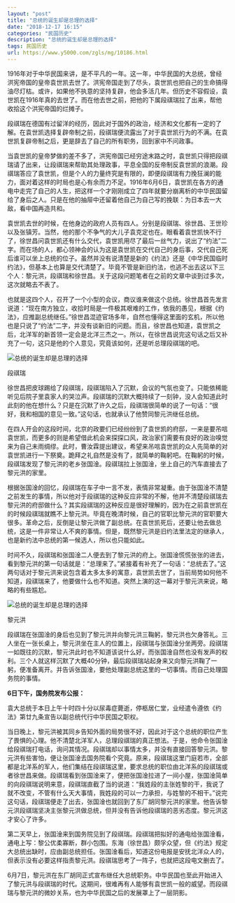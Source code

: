 ```yaml
---
layout: "post"
title: "总统的诞生却是总理的选择"
date: "2018-12-17 16:15"
categories: "民国历史"
description: "总统的诞生却是总理的选择"
tags: 民国历史
url: https://www.y5000.com/zgls/mg/10186.html
---
```






1916年对于中华民国来讲，是不平凡的一年。这一年，中华民国的大总统，曾经洪宪帝国的皇帝袁世凯去世了。洪宪帝国走到了尽头，袁世凯也把自己的生命搞得油尽灯枯。或许，如果他不执意的坚持复辟，他会多活几年。但历史不容假设，袁世凯在1916年真的去世了。而在他去世之前，把他的下属段祺瑞拉了出来，帮他收拾这个洪宪帝国的烂摊子。

段祺瑞在德国有过留洋的经历，因此对于国外的政治，经济和文化都有一定的了解。在袁世凯选择复辟帝制之前，段祺瑞便流露出了对于袁世凯行为的不满。在袁世凯复辟帝制之后，更是辞去了自己的所有职务，回到家中不问政事。

当袁世凯的皇帝梦做的差不多了，洪宪帝国已经穷途末路之时，袁世凯只得把段祺瑞请了出来，让段祺瑞来帮助其处理政事，平息全国的反帝制反袁世凯的浪潮。段祺瑞答应了袁世凯，但是个人的力量终究是有限的，即便段祺瑞有力挽狂澜的能力，面对着这样的时局也是心有余而力不足。1916年6月6日，袁世凯在各方的通电中走完了自己的人生，把这样一个才刚刚成立了四年就要分崩离析的中华民国留给了身后之人。只是在他的抽屉中还留着他自己为自己写的挽联：为日本去一大敌，看中国再造共和。

袁世凯去世的时候，在他身边的政府人员有四人。分别是段祺瑞、徐世昌、王世珍以及张镇芳。当然，他的那个不争气的大儿子袁克定也在。眼看着袁世凯快不行了，徐世昌问袁世凯还有什么交代，袁世凯用尽了最后一丝气力，说出了“约法”二字。而在场的人，都心领神会的认为这是袁世凯在交代自己的身后事，交代自己死后谁可以坐上总统的位子。虽然并没有说清楚是新的《约法》还是《中华民国临时约法》，但基本上也算是交代清楚了。毕竟不管是新旧约法，也逃不出去这以下三个人：黎元洪，段祺瑞和徐世昌。关于这段问题笔者在之前的文章中谈到过多次，这次就略去不表了。

也就是这四个人，召开了一个小型的会议，商议谁来做这个总统。徐世昌首先发言说道：“现在南方独立，收拾时局是一件极其艰难的工作，依我的愚见，根据《约法》，应推副总统继任。”徐世昌混迹官场多年，自然也懂得这里面的玄机，所以他也是只说了“约法”二字，并没有谈新旧的问题。而且，徐世昌也知道，袁世凯之后，北洋军的新首领一定会是北洋三杰之一。所以，在徐世昌说完这句话之后又补充了一句，这只是他的个人意见，究竟该如何，还是听总理段祺瑞的吧。

![总统的诞生却是总理的选择](/uploads/allimg/170111/6-1F1111556263O.JPG)

段祺瑞

徐世昌把皮球踢给了段祺瑞，段祺瑞陷入了沉默，会议的气氛也变了。只能依稀能听见后院子里袁家人的哭泣声。段祺瑞的沉默大概持续了一刻钟，没人会知道此时此刻的他在想什么？只是在沉默了许久之后，段祺瑞很简单的说了一句话：“很好，我和相国的意见一致。”这句话，也就承认了他赞同黎元洪继任总统。

在四人开会的这段时间，北京的政要们已经纷纷到了袁世凯的府邸，一来是要吊唁袁世凯，而更多的则是希望借此机会来探探口风，政治家们需要有良好的政治嗅觉来为自己未雨绸缪。此时，曹汝霖提出建议，希望来吊唁袁世凯的众人先简单的对袁世凯进行一下祭奠。跪拜之礼自然是没有了，就简单的鞠躬吧。在鞠躬的时候，段祺瑞发现了黎元洪的老乡张国淦。段祺瑞拉上张国淦，坐上自己的汽车直接去了黎元洪的家里。

根据张国淦的回忆，段祺瑞在车子中一言不发，表情非常凝重。由于张国淦不清楚之前发生的事情，所以他对于段祺瑞的这种反应非常的不解，他并不清楚段祺瑞去黎元洪的府邸做什么？其实段祺瑞的这种反应是很好理解的，因为在之前袁世凯在的时候段祺瑞就瞧不上黎元洪。毕竟在晚清时候，自己的官职比黎元洪的官职要大很多。革命之后，反倒是让黎元洪做了副总统。在袁世凯死后，还要让他去做总统，这是一件非常让人不爽的事情。但是，既然黎元洪是旧约法里法定的继承人，也是新约法中总统的第一候选人，所以也只能如此。

时间不久，段祺瑞和张国淦二人便去到了黎元洪的府上。张国淦慌慌张张的进去，看到黎元洪的第一句话就是：“总理来了。”紧接着有补充了一句话：“总统去了。”这两句话对于黎元洪来说包含着太多太多的寓意，袁世凯去世了，当前局势如何他不知道，段祺瑞来了，他要做什么也不知道。突然上演的这一幕对于黎元洪来说，略略的有些尴尬。

![总统的诞生却是总理的选择](/uploads/allimg/170111/6-1F111155A5228.JPG)

黎元洪

段祺瑞在张国淦的身后也见到了黎元洪并向黎元洪三鞠躬，黎元洪也欠身答礼。三人坐在一张长桌上，黎元洪坐在主人的位置上，段祺瑞与张国淦分坐两旁。段祺瑞一如既往的沉默，黎元洪此时也不知道该说什么好。而张国淦自然也没有发声的权利。三个人就这样沉默了大概40分钟，最后段祺瑞站起身来又向黎元洪鞠了一躬，便准备离开。并告诉张国淦，要他处理副总统这里的一切事情。而自己处理国务院的事情。

**6日下午，国务院发布公报：**

袁大总统于本日上午十时四十分以尿毒症薨逝，停柩居仁堂，业经遣令遵依《约法》第廿九条宣告以副总统代行中华民国之职权。

当日晚上，黎元洪被其同乡告知外面的局势很不好，因此对于这个总统的职位产生了畏惧的心理。他不清楚北洋军人，总理段祺瑞的真正想法。于是，他命令张国淦给段祺瑞打电话，询问其情况。段祺瑞却以事情太多，并没有直接回答黎元洪。黎元洪有些害怕，便让张国淦去国务院看个究竟。原来，段祺瑞这里门庭若市，全部都是北洋系的军人，他们集结在段祺瑞这里，要求总统的职位由北洋系的段祺瑞或者徐世昌来做。段祺瑞看到张国淦来了，便把张国淦拉进了一间小屋，张国淦简单的向段祺瑞说明来意，段祺瑞直截了当的说道：“我姓段的主张姓黎的干，我说了就不改变，不管有什么天大事情，我姓段的可以一力承担，与姓黎的不相干。”说完这句话，段祺瑞便走了出去，张国淦也就回到了东厂胡同黎元洪的家里。他告诉黎元洪段祺瑞坚决主张黎元洪做总统，但并没有告诉他段祺瑞的恶劣态度。黎元洪这才安心了许多。

第二天早上，张国淦来到国务院见到了段祺瑞。段祺瑞把拟好的通电给张国淦看，通电上写：黎公优柔寡断，群小包围。东海（徐世昌）颇孚众望，但《约法》规定大总统出缺时，应由副总统担任。张国淦看后，知道这份电报是安抚北洋众人的，但表示没有必要这样指责黎元洪。段祺瑞思考了一阵子，也就把这段电文删去了。

6月7日，黎元洪在东厂胡同正式宣布继任大总统职务。中华民国也至此开始进入了黎元洪与段祺瑞的时代。这期间，很难再有人能够有袁世凯一般的威望。而段祺瑞与黎元洪的微妙关系，也为中华民国之后的发展罩上了一层阴影。
